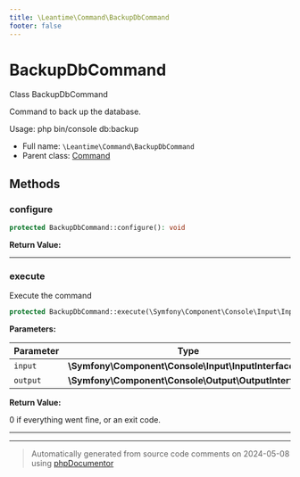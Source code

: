 ```yaml
---
title: \Leantime\Command\BackupDbCommand
footer: false
---
```


# BackupDbCommand

Class BackupDbCommand

Command to back up the database.

Usage:
  php bin/console db:backup

* Full name: `\Leantime\Command\BackupDbCommand`
* Parent class: [Command](../../../classes.md)



## Methods

### configure



```php
protected BackupDbCommand::configure(): void
```









**Return Value:**





---
### execute

Execute the command

```php
protected BackupDbCommand::execute(\Symfony\Component\Console\Input\InputInterface $input, \Symfony\Component\Console\Output\OutputInterface $output): int
```








**Parameters:**

| Parameter | Type | Description |
|-----------|------|-------------|
| `input` | **\Symfony\Component\Console\Input\InputInterface** |  |
| `output` | **\Symfony\Component\Console\Output\OutputInterface** |  |


**Return Value:**

0 if everything went fine, or an exit code.



---


---
> Automatically generated from source code comments on 2024-05-08 using [phpDocumentor](http://www.phpdoc.org/)
